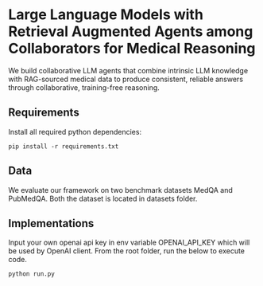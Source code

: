 # Large Language Models with Retrieval Augmented Agents among Collaborators for Medical Reasoning


We build collaborative LLM agents that combine intrinsic LLM knowledge with RAG-sourced medical data to produce consistent, reliable answers through collaborative, training-free reasoning.


## Requirements

Install all required python dependencies:

```
pip install -r requirements.txt
```

## Data

We evaluate our framework on two benchmark datasets MedQA and PubMedQA. Both the dataset is located in datasets folder.


## Implementations
Input your own openai api key in env variable OPENAI_API_KEY which will be used by OpenAI client. From the root folder, run the below to execute code.
```
python run.py
```


